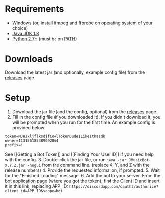 # Requirements
* Windows (or, install ffmpeg and ffprobe on operating system of your choice)
* [Java JDK 1.8](https://www.google.com/#q=download+jdk+8)
* [Python 2.7+](https://www.python.org/downloads/) (must be on [PATH](https://www.google.com/search?q=add+python+to+system+path))

# Downloads
Download the latest jar (and optionally, example config file) from the [releases](https://github.com/jagrosh/MusicBot/releases) page.

# Setup
1. Download the jar file (and the config, optional) from the [releases](https://github.com/jagrosh/MusicBot/releases) page.
2. Fill in the config file (if you downloaded it). If you didn't download it, you will be prompted when you run for the first time. An example config is provided below:
```
token=MJHJkljflksdjfCoolTokenDudeILikeItkasdk
owner=113156185389092864
prefix=!
```
See [[Getting a Bot Token]] and [[Finding Your User ID]] if you need help with the config.
3. Double-click the jar file, or run `java -jar JMusicBot-X.Y.Z.jar -nogui` from the command line. (replace X, Y, and Z with the release numbers)
4. Provide the requested information, if prompted.
5. Wait for the "Finished Loading" message.
6. Add the bot to your server. From the [bot application page](https://discordapp.com/developers/applications/me) (where you got the token), find the Client ID and insert it in this link, replacing APP_ID: `​https://discordapp.com/oauth2/authorize?client_id=APP_ID&scope=bot`
